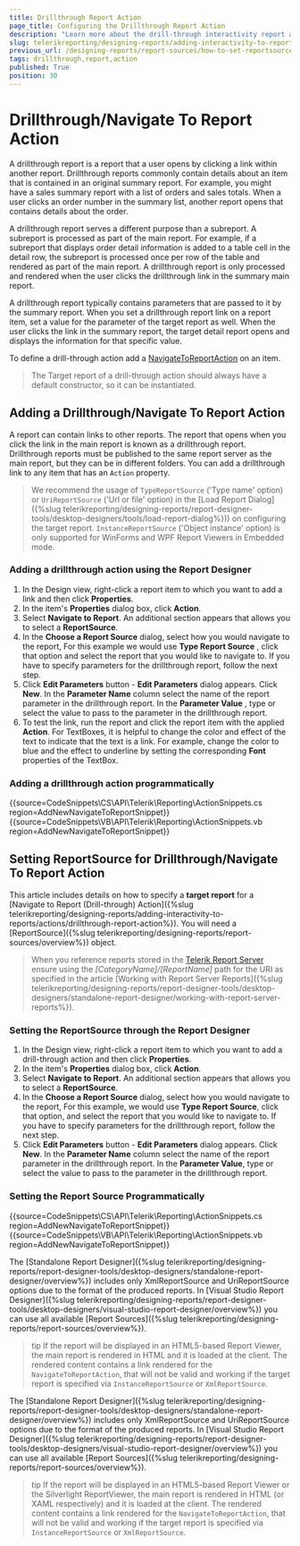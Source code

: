 ```yaml
---
title: Drillthrough Report Action
page_title: Configuring the Drillthrough Report Action 
description: "Learn more about the drill-through interactivity report action when working with Telerik Reporting."
slug: telerikreporting/designing-reports/adding-interactivity-to-reports/actions/drillthrough-report-action
previous_url: /designing-reports/report-sources/how-to-set-reportsource-for-navigatetoreport-action, /designing-reports/adding-interactivity-to-reports/actions/how-to/how-to-add-a-drillthrough-navigate-to-report-action, /designing-reports-interactivity-drill-through-report-links, /designing-reports-interactivity-how-to-add-drillthrough-action
tags: drillthrough,report,action
published: True
position: 30
---
```


# Drillthrough/Navigate To Report Action

A drillthrough report is a report that a user opens by clicking a link within another report. Drillthrough reports commonly contain details about an item that is contained in an original summary report. For example, you might have a sales summary report with a list of orders and sales totals. When a user clicks an order number in the summary list, another report opens that contains details about the order.

A drillthrough report serves a different purpose than a subreport. A subreport is processed as part of the main report. For example, if a subreport that displays order detail information is added to a table cell in the detail row, the subreport is processed once per row of the table and rendered as part of the main report. A drillthrough report is only processed and rendered when the user clicks the drillthrough link in the summary main report.

A drillthrough report typically contains parameters that are passed to it by the summary report. When you set a drillthrough report link on a report item, set a value for the parameter of the target report as well. When the user clicks the link in the summary report, the target detail report opens and displays the information for that specific value.

To define a drill-through action add a [NavigateToReportAction](/api/Telerik.Reporting.NavigateToReportAction) on an item.

> The Target report of a drill-through action should always have a default constructor, so it can be instantiated.

## Adding a Drillthrough/Navigate To Report Action

A report can contain links to other reports. The report that opens when you click the link in the main report is known as a drillthrough report. Drillthrough reports must be published to the same report server as the main report, but they can be in different folders. You can add a drillthrough link to any item that has an `Action` property.

> We recommend the usage of `TypeReportSource` ('Type name' option) or `UriReportSource` ('Url or file' option) in the [Load Report Dialog]({%slug telerikreporting/designing-reports/report-designer-tools/desktop-designers/tools/load-report-dialog%})) on configuring the target report. `InstanceReportSource` ('Object instance' option) is only supported for WinForms and WPF Report Viewers in Embedded mode.

### Adding a drillthrough action using the Report Designer

1. In the Design view, right-click a report item to which you want to add a link and then click __Properties__.
1. In the item's __Properties__ dialog box, click __Action__.
1. Select __Navigate to Report__. An additional section appears that allows you to select a __ReportSource__.
1. In the __Choose a Report Source__ dialog, select how you would navigate to the report, For this example we would use __Type Report Source__ , click that option and select the report that you would like to navigate to. If you have to specify parameters for the drillthrough report, follow the next step.
1. Click __Edit Parameters__ button - __Edit Parameters__ dialog appears. Click __New__. In the __Parameter Name__ column select the name of the report parameter in the drillthrough report. In the __Parameter Value__ , type or select the value to pass to the parameter in the drillthrough report.
1. To test the link, run the report and click the report item with the applied __Action__. For TextBoxes, it is helpful to change the color and effect of the text to indicate that the text is a link. For example, change the color to blue and the effect to underline by setting the corresponding __Font__ properties of the TextBox.

### Adding a drillthrough action programmatically

{{source=CodeSnippets\CS\API\Telerik\Reporting\ActionSnippets.cs region=AddNewNavigateToReportSnippet}}
{{source=CodeSnippets\VB\API\Telerik\Reporting\ActionSnippets.vb region=AddNewNavigateToReportSnippet}}

## Setting ReportSource for Drillthrough/Navigate To Report Action

This article includes details on how to specify a __target report__ for a [Navigate to Report (Drill-through) Action]({%slug telerikreporting/designing-reports/adding-interactivity-to-reports/actions/drillthrough-report-action%}). You will need a [ReportSource]({%slug telerikreporting/designing-reports/report-sources/overview%}) object.

> When you reference reports stored in the [Telerik Report Server](https://docs.telerik.com/report-server/introduction) ensure using the *[CategoryName]/[ReportName]* path for the URI as specified in the article [Working with Report Server Reports]({%slug telerikreporting/designing-reports/report-designer-tools/desktop-designers/standalone-report-designer/working-with-report-server-reports%}).

### Setting the ReportSource through the Report Designer

1. In the Design view, right-click a report item to which you want to add a drill-through action and then click __Properties__.
1. In the item's __Properties__ dialog box, click __Action__.
1. Select __Navigate to Report__. An additional section appears that allows you to select a __ReportSource__.
1. In the __Choose a Report Source__ dialog, select how you would navigate to the report, For this example, we would use __Type Report Source__, click that option, and select the report that you would like to navigate to. If you have to specify parameters for the drillthrough report, follow the next step.
1. Click __Edit Parameters__ button - __Edit Parameters__ dialog appears. Click __New__. In the __Parameter Name__ column select the name of the report parameter in the drillthrough report. In the __Parameter Value__, type or select the value to pass to the parameter in the drillthrough report.

### Setting the Report Source Programmatically

{{source=CodeSnippets\CS\API\Telerik\Reporting\ActionSnippets.cs region=AddNewNavigateToReportSnippet}}
{{source=CodeSnippets\VB\API\Telerik\Reporting\ActionSnippets.vb region=AddNewNavigateToReportSnippet}}

The [Standalone Report Designer]({%slug telerikreporting/designing-reports/report-designer-tools/desktop-designers/standalone-report-designer/overview%}) includes only XmlReportSource and UriReportSource options due to the format of the produced reports. In [Visual Studio Report Designer]({%slug telerikreporting/designing-reports/report-designer-tools/desktop-designers/visual-studio-report-designer/overview%}) you can use all available [Report Sources]({%slug telerikreporting/designing-reports/report-sources/overview%}).

>tip If the report will be displayed in an HTML5-based Report Viewer, the main report is rendered in HTML and it is loaded at the client. The rendered content contains a link rendered for the `NavigateToReportAction`, that will not be valid and working if the target report is specified via `InstanceReportSource` or `XmlReportSource`.

The [Standalone Report Designer]({%slug telerikreporting/designing-reports/report-designer-tools/desktop-designers/standalone-report-designer/overview%}) includes only XmlReportSource and UriReportSource options due to the format of the produced reports. In [Visual Studio Report Designer]({%slug telerikreporting/designing-reports/report-designer-tools/desktop-designers/visual-studio-report-designer/overview%}) you can use all available [Report Sources]({%slug telerikreporting/designing-reports/report-sources/overview%}).

>tip If the report will be displayed in an HTML5-based Report Viewer or the Silverlight ReportViewer, the main report is rendered in HTML (or XAML respectively) and it is loaded at the client. The rendered content contains a link rendered for the `NavigateToReportAction`, that will not be valid and working if the target report is specified via `InstanceReportSource` or `XmlReportSource`.
